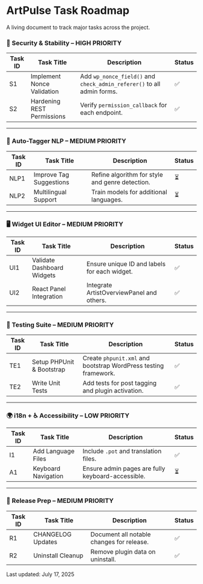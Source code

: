 # ArtPulse Task Roadmap

A living document to track major tasks across the project.

### 🔐 Security & Stability – HIGH PRIORITY

| Task ID | Task Title | Description | Status |
|--------|-------------|-------------|--------|
| S1 | Implement Nonce Validation | Add `wp_nonce_field()` and `check_admin_referer()` to all admin forms. | ✅ |
| S2 | Hardening REST Permissions | Verify `permission_callback` for each endpoint. | ✅ |

---

### 🧠 Auto-Tagger NLP – MEDIUM PRIORITY

| Task ID | Task Title | Description | Status |
|--------|-------------|-------------|--------|
| NLP1 | Improve Tag Suggestions | Refine algorithm for style and genre detection. | ⏳ |
| NLP2 | Multilingual Support | Train models for additional languages. | ⏳ |

---

### 🖥️ Widget UI Editor – MEDIUM PRIORITY

| Task ID | Task Title | Description | Status |
|--------|-------------|-------------|--------|
| UI1 | Validate Dashboard Widgets | Ensure unique ID and labels for each widget. | ✅ |
| UI2 | React Panel Integration | Integrate ArtistOverviewPanel and others. | ✅ |

---

### 🧪 Testing Suite – MEDIUM PRIORITY

| Task ID | Task Title | Description | Status |
|--------|-------------|-------------|--------|
| TE1 | Setup PHPUnit & Bootstrap | Create `phpunit.xml` and bootstrap WordPress testing framework. | ✅ |
| TE2 | Write Unit Tests | Add tests for post tagging and plugin activation. | ✅ |

---

### 🌍 i18n + ♿ Accessibility – LOW PRIORITY

| Task ID | Task Title | Description | Status |
|--------|-------------|-------------|--------|
| I1 | Add Language Files | Include `.pot` and translation files. | ✅ |
| A1 | Keyboard Navigation | Ensure admin pages are fully keyboard-accessible. | ⏳ |

---

### 🚀 Release Prep – MEDIUM PRIORITY

| Task ID | Task Title | Description | Status |
|--------|-------------|-------------|--------|
| R1 | CHANGELOG Updates | Document all notable changes for release. | ✅ |
| R2 | Uninstall Cleanup | Remove plugin data on uninstall. | ✅ |

Last updated: July 17, 2025
